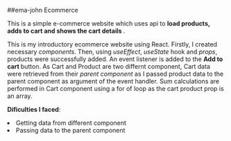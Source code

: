 ##ema-john Ecommerce

This is a simple e-commerce website which uses api to <b> load products, adds to cart and shows the cart details </b>.

This is my introductory ecommerce website using React. Firstly, I created necessary <em>components</em>. Then, using <em>useEffect</em>, <em>useState</em> hook and <em>props</em>, products were successfully added. An event listener is added to the <strong> Add to cart </strong> button. As Cart and Product are <em></em>two differnt component, Cart data were retrieved from their <em>parent component</em> as I passed product data to the parent component as argument of the event handler. Sum calculations are performed in Cart component using a for of loop as the cart product prop is an array.

<strong>Dificulties I faced</strong>:
  <li>Getting data from different component</li>
  <li>Passing data to the parent component</li>
